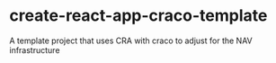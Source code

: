 # create-react-app-craco-template
A template project that uses CRA with craco to adjust for the NAV infrastructure
